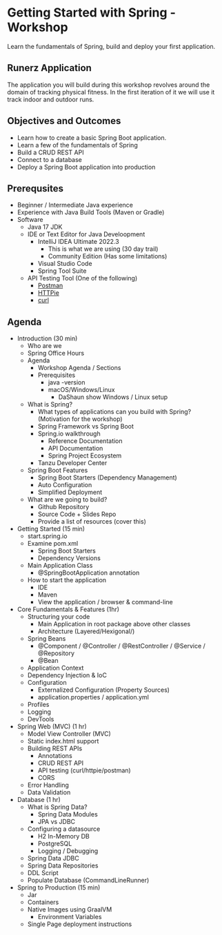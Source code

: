 # Getting Started with Spring - Workshop

Learn the fundamentals of Spring, build and deploy your first application.

## Runerz Application

The application you will build during this workshop revolves around the domain of tracking physical fitness. In the first
iteration of it we will use it track indoor and outdoor runs.

## Objectives and Outcomes

- Learn how to create a basic Spring Boot application.
- Learn a few of the fundamentals of Spring
- Build a CRUD REST API
- Connect to a database
- Deploy a Spring Boot application into production

## Prerequsites

- Beginner / Intermediate Java experience
- Experience with Java Build Tools (Maven or Gradle)
- Software
  - Java 17 JDK
  - IDE or Text Editor for Java Develoopment
    - IntelliJ IDEA Ultimate 2022.3
      - This is what we are using (30 day trail)
      - Community Edition (Has some limitations)
    - Visual Studio Code
    - Spring Tool Suite
  - API Testing Tool (One of the following)
    - [Postman](https://www.postman.com/product/rest-client/)
    - [HTTPie](https://httpie.io/)
    - [curl](https://curl.se/)

## Agenda

- Introduction (30 min)
  - Who are we
  - Spring Office Hours
  - Agenda
    - Workshop Agenda / Sections
    - Prerequisites
      - java -version
      - macOS/Windows/Linux
        - DaShaun show Windows / Linux setup
  - What is Spring?
    - What types of applications can you build with Spring? (Motivation for the workshop)
    - Spring Framework vs Spring Boot
    - Spring.io walkthrough
      - Reference Documentation
      - API Documentation
      - Spring Project Ecosystem
    - Tanzu Developer Center
  - Spring Boot Features
    - Spring Boot Starters (Dependency Management)
    - Auto Configuration
    - Simplified Deployment
  - What are we going to build?
    - Github Repository
    - Source Code + Slides Repo
    - Provide a list of resources (cover this)
- Getting Started (15 min)
  - start.spring.io
  - Examine pom.xml
    - Spring Boot Starters
    - Dependency Versions
  - Main Application Class
    - @SpringBootApplication annotation
  - How to start the application
    - IDE
    - Maven
    - View the application / browser & command-line
- Core Fundamentals & Features (1hr)
  - Structuring your code
    - Main Application in root package above other classes
    - Architecture (Layered/Hexigonal/)
  - Spring Beans
    - @Component / @Controller / @RestController / @Service / @Repository
    - @Bean
  - Application Context
  - Dependency Injection & IoC
  - Configuration
    - Externalized Configuration (Property Sources)
    - application.properties / application.yml
  - Profiles
  - Logging
  - DevTools
- Spring Web (MVC) (1 hr)
  - Model View Controller (MVC)
  - Static index.html support
  - Building REST APIs
    - Annotations
    - CRUD REST API
    - API testing (curl/httpie/postman)
    - CORS
  - Error Handling
  - Data Validation
- Database (1 hr)
  - What is Spring Data?
    - Spring Data Modules
    - JPA vs JDBC
  - Configuring a datasource
    - H2 In-Memory DB
    - PostgreSQL
    - Logging / Debugging
  - Spring Data JDBC
  - Spring Data Repositories
  - DDL Script
  - Populate Database (CommandLineRunner)
- Spring to Production (15 min)
  - Jar
  - Containers
  - Native Images using GraalVM
    - Environment Variables
  - Single Page deployment instructions

